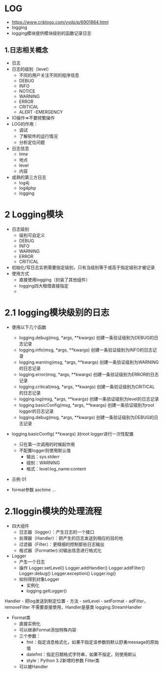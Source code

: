 # LOG
- https://www.cnblogs.com/yyds/p/6901864.html
- logging
- logging模块提供模块级别的函数记录日志

## 1.日志相关概念
- 日志
- 日志的级别（level）
    - 不同的用户关注不同的程序信息
    - DEBUG
    - INFO
    - NOTICE
    - WARNING
    - ERROR
    - CRITICAL
    - ALERT
    -EMERGENCY
- IO操作=>不要频繁操作
- LOG的作用：
    - 调试
    - 了解软件的运行情况
    - 分析定位问题
- 日志信息
    - time
    - 地点
    - level
    - 内容
- 成熟的第三方日志
    - log4j
    - log4php
    - logging
# 2 Logging模块
- 日志级别
    - 级别可自定义
    - DEBUG
    - INFO
    - WARNING
    - ERROR
    - CRITICAL
- 初始化/写日志实例需要指定级别，只有当级别等于或高于指定级别才被记录
- 使用方式
    - 直接使用logging（封装了其他组件）
    - logging四大租借直接指定
    - 
# 2.1 logging模块级别的日志
- 使用以下几个函数
    - logging.debug(msg, *args, **kwargs) 创建一条验证级别为DEBUG的日志记录
    - logging.info(msg, *args, **kwargs) 创建一条验证级别为INFO的日志记录
    - logging.warning(msg, *args, **kwargs) 创建一条验证级别为WARNING的日志记录
    - logging.error(msg, *args, **kwargs) 创建一条验证级别为ERROR的日志记录
    - logging.critical(msg, *args, **kwargs) 创建一条验证级别为CRITICAL的日志记录
    - logging.log(msg, *args, **kwargs) 创建一条验证级别为level的日志记录
    - logging.basicConfig(msg, *args, **kwargs) 创建一条验证级别为root logger的日志记录
    - logging.debug(msg, *args, **kwargs) 创建一条验证级别为DEBUG的日志记录
    
- logging.basicConfig( **kwargs)    对root logger进行一次性配置
    - 只在第一次调用的时候起作用
    - 不配置logger则使用默认值
        - 输出：sys.stderr
        - 级别：WARNING
        - 格式：level:log_name:content
- 示例 01
- format参数
    asctime ...
    
# 2.1loggin模块的处理流程
-  四大组件
    - 日志器（logger）：产生日志的一个接口
    - 处理器（Handler）：把产生的日志发送到相应的目的地
    - 过滤器（Filter）：更精细的控制那些日志输出
    - 格式器（Formatter):对输出信息进行格式化
- Logger
    - 产生一个日志
    - 操作
        Logger.setLevel()
        Logger.addHandler()
        Logger.addFilter()
        Logger.debug()
        Logger.exception()
        Logger.log()
   - 如何得到对象Logger
        - 实例化
        - logging.getLogger()
        
Handler
    - 把log发送到制定位置
    - 方法
        - setLevel
        - setFormat
        - adFilter，removeFilter
    不需要直接使用，Handler是基类
        logging.StreamHandler
- Format类
    - 直接实例化
    - 可以继承Format添加特殊内容
    - 三个参数：
        - fmt：指定消息格式化，如果不指定该参数则默认舒勇message的原始值
        - datefmt：指定日期格式字符串，如果不指定，则使用默认
        - style：Python 3.2新增的参数
Filter类
    - 可以被Handler